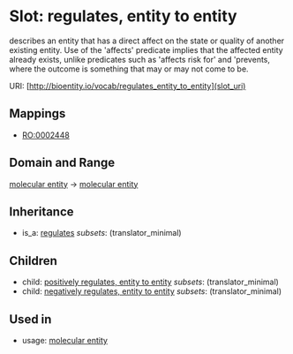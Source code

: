 # Slot: regulates, entity to entity


describes an entity that has a direct affect on the state or quality of another existing entity. Use of the 'affects' predicate implies that the affected entity already exists, unlike predicates such as 'affects risk for' and 'prevents, where the outcome is something that may or may not come to be.

URI: [http://bioentity.io/vocab/regulates_entity_to_entity](slot_uri)
## Mappings

 * [RO:0002448](http://purl.obolibrary.org/obo/RO_0002448)
## Domain and Range

[molecular entity](MolecularEntity.md) -> [molecular entity](MolecularEntity.md)
## Inheritance

 *  is_a: [regulates](regulates.md) *subsets*: (translator_minimal)
## Children

 *  child: [positively regulates, entity to entity](positively_regulates_entity_to_entity.md) *subsets*: (translator_minimal)
 *  child: [negatively regulates, entity to entity](negatively_regulates_entity_to_entity.md) *subsets*: (translator_minimal)
## Used in

 *  usage: [molecular entity](MolecularEntity.md)
